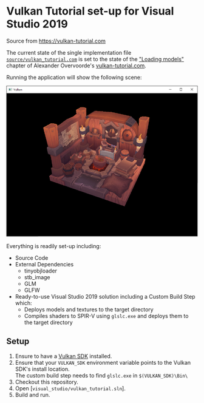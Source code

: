 # Vulkan Tutorial set-up for Visual Studio 2019

Source from https://vulkan-tutorial.com       

The current state of the single implementation file [`source/vulkan_tutorial.com`](source/vulkan_tutorial.com) is set to the state of the ["Loading models"](https://vulkan-tutorial.com/Loading_models) chapter of Alexander Overvoorde's [vulkan-tutorial.com](https://vulkan-tutorial.com).

Running the application will show the following scene: 

![Vulkan Tutorial's "Loading models" scene](drawing_model.png)

Everything is readily set-up including:
* Source Code 
* External Dependencies
  * tinyobjloader
  * stb_image
  * GLM
  * GLFW
* Ready-to-use Visual Studio 2019 solution including a Custom Build Step which:
  * Deploys models and textures to the target directory
  * Compiles shaders to SPIR-V using `glslc.exe` and deploys them to the target directory
    
## Setup

1. Ensure to have a [Vulkan SDK](https://www.lunarg.com/vulkan-sdk/) installed.
2. Ensure that your `VULKAN_SDK` environment variable points to the Vulkan SDK's install location.      
   The custom build step needs to find `glslc.exe` in `$(VULKAN_SDK)\Bin\`
3. Checkout this repository.
4. Open [`visual_studio/vulkan_tutorial.sln`].
5. Build and run.

